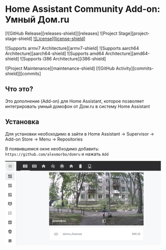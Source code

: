 # Home Assistant Community Add-on: Умный Дом.ru

[![GitHub Release][releases-shield]][releases]
![Project Stage][project-stage-shield]
[![License][license-shield]](LICENSE.md)

![Supports armv7 Architecture][armv7-shield]
![Supports aarch64 Architecture][aarch64-shield]
![Supports amd64 Architecture][amd64-shield]
![Supports i386 Architecture][i386-shield]

![Project Maintenance][maintenance-shield]
[![GitHub Activity][commits-shield]][commits]

## Что это?

Это дополнение (Add-on) для Home Assistant, которое позволяет интегрировать умный домофон от Дом.ru в систему Home Assistant

## Установка

Для установки необоходимо в зайти в Home Assistant -> Supervisor -> Add-on Store -> Menu -> Repositories

В появившемся окне необходимо добавить: `https://github.com/alexmorbo/domru` и нажать `Add`



![Lovelace](lovelace.png)
